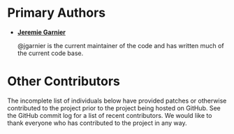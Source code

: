 Primary Authors
===============

* __[Jeremie Garnier](https://github.com/jgarnier)__

    @jgarnier is the current maintainer of the code and has written much of the
    current code base.


Other Contributors
==================

The incomplete list of individuals below have provided patches or otherwise
contributed to the project prior to the project being hosted on GitHub. See the
GitHub commit log for a list of recent contributors. We would like to thank
everyone who has contributed to the project in any way.